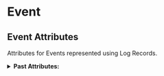 <!-- NOTE: THIS FILE IS AUTOGENERATED. DO NOT EDIT BY HAND. -->
<!-- see templates/registry/markdown/attribute_namespace.md.j2 -->

# Event

## Event Attributes

Attributes for Events represented using Log Records.

<details>
<summary><b>Past Attributes:</b></summary>

| Key | Type | Summary | Example Values | Deprecation Explanation |
|---|---|---|---|---|
| <a id="event-name" href="#event-name">`event.name`</a> | string | Identifies the class / type of event. | `browser.mouse.click`; `device.app.lifecycle` |  The value of this attribute MUST now be set as the value of the EventName field on the LogRecord to indicate that the LogRecord represents an Event.  |

</details>
